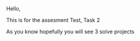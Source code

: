 Hello, 

This is for the assesment Test, Task 2 

As you know hopefully you will see 3 solve projects 